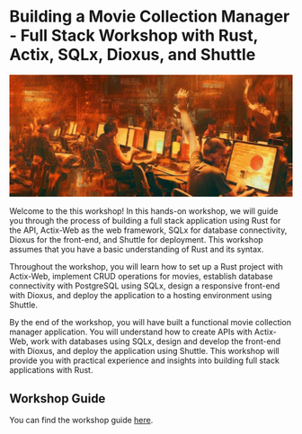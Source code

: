 # Building a Movie Collection Manager - Full Stack Workshop with Rust, Actix, SQLx, Dioxus, and Shuttle
<center>
<img src="./docs/src/assets/workshop.jpg" />
</center>

Welcome to the this workshop! In this hands-on workshop, we will guide you through the process of building a full stack application using Rust for the API, Actix-Web as the web framework, SQLx for database connectivity, Dioxus for the front-end, and Shuttle for deployment. This workshop assumes that you have a basic understanding of Rust and its syntax.

Throughout the workshop, you will learn how to set up a Rust project with Actix-Web, implement CRUD operations for movies, establish database connectivity with PostgreSQL using SQLx, design a responsive front-end with Dioxus, and deploy the application to a hosting environment using Shuttle.

By the end of the workshop, you will have built a functional movie collection manager application. You will understand how to create APIs with Actix-Web, work with databases using SQLx, design and develop the front-end with Dioxus, and deploy the application using Shuttle. This workshop will provide you with practical experience and insights into building full stack applications with Rust.

## Workshop Guide

You can find the workshop guide [here](https://https://bcnrust.github.io/devbcn-workshop/).
